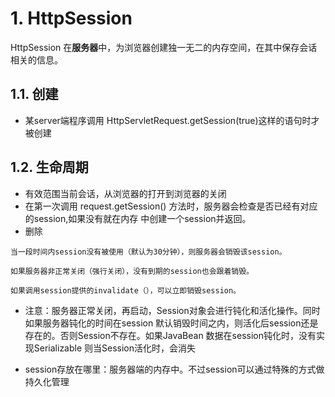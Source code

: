 # 1. HttpSession
HttpSession 在****服务器****中，为浏览器创建独一无二的内存空间，在其中保存会话相关的信息。
## 1.1. 创建
- 某server端程序调用 HttpServletRequest.getSession(true)这样的语句时才被创建
## 1.2. 生命周期

- 有效范围当前会话，从浏览器的打开到浏览器的关闭
- 在第一次调用 request.getSession() 方法时，服务器会检查是否已经有对应的session,如果没有就在内存 中创建一个session并返回。
- 删除 

```
当一段时间内session没有被使用（默认为30分钟），则服务器会销毁该session。

如果服务器非正常关闭（强行关闭），没有到期的session也会跟着销毁。

如果调用session提供的invalidate（），可以立即销毁session。
```

- 注意：服务器正常关闭，再启动，Session对象会进行钝化和活化操作。同时如果服务器钝化的时间在session 默认销毁时间之内，则活化后session还是存在的。否则Session不存在。如果JavaBean 数据在session钝化时，没有实现Serializable 则当Session活化时，会消失

- session存放在哪里：服务器端的内存中。不过session可以通过特殊的方式做持久化管理
